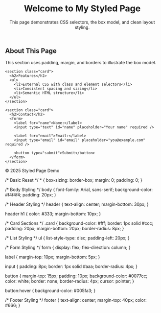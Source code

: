 <!DOCTYPE html>
<html lang="en">
<head>
  <meta charset="UTF-8" />
  <meta name="viewport" content="width=device-width, initial-scale=1.0" />
  <title>Box Model Showcase</title>
  <link rel="stylesheet" href="styles.css" />
</head>
<body>
  <header>
    <h1>Welcome to My Styled Page</h1>
    <p>This page demonstrates CSS selectors, the box model, and clean layout styling.</p>
  </header>

  <main>
    <section class="card">
      <h2>About This Page</h2>
      <p>This section uses padding, margin, and borders to illustrate the box model.</p>
    </section>

    <section class="card">
      <h2>Features</h2>
      <ul>
        <li>External CSS with class and element selectors</li>
        <li>Consistent spacing and sizing</li>
        <li>Semantic HTML structure</li>
      </ul>
    </section>

    <section class="card">
      <h2>Contact</h2>
      <form>
        <label for="name">Name:</label>
        <input type="text" id="name" placeholder="Your name" required />

        <label for="email">Email:</label>
        <input type="email" id="email" placeholder="you@example.com" required />

        <button type="submit">Submit</button>
      </form>
    </section>
  </main>

  <footer>
    <p>&copy; 2025 Styled Page Demo</p>
  </footer>
</body>
</html>
/* Basic Reset */
* {
  box-sizing: border-box;
  margin: 0;
  padding: 0;
}

/* Body Styling */
body {
  font-family: Arial, sans-serif;
  background-color: #f4f4f4;
  padding: 20px;
}

/* Header Styling */
header {
  text-align: center;
  margin-bottom: 30px;
}

header h1 {
  color: #333;
  margin-bottom: 10px;
}

/* Card Sections */
.card {
  background-color: #fff;
  border: 1px solid #ccc;
  padding: 20px;
  margin-bottom: 20px;
  border-radius: 8px;
}

/* List Styling */
ul {
  list-style-type: disc;
  padding-left: 20px;
}

/* Form Styling */
form {
  display: flex;
  flex-direction: column;
}

label {
  margin-top: 10px;
  margin-bottom: 5px;
}

input {
  padding: 8px;
  border: 1px solid #aaa;
  border-radius: 4px;
}

button {
  margin-top: 15px;
  padding: 10px;
  background-color: #0077cc;
  color: white;
  border: none;
  border-radius: 4px;
  cursor: pointer;
}

button:hover {
  background-color: #005fa3;
}

/* Footer Styling */
footer {
  text-align: center;
  margin-top: 40px;
  color: #666;
}
